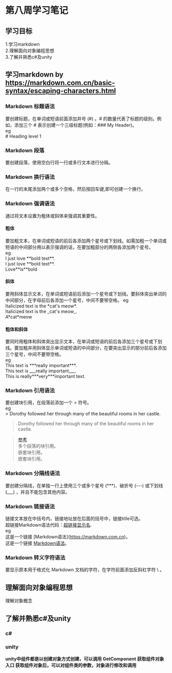 # 第八周学习笔记
## 学习目标
1.学习markdown  
2.理解面向对象编程思想  
3.了解并熟悉c#及unity  

## 学习markdown   by https://markdown.com.cn/basic-syntax/escaping-characters.html

### Markdown 标题语法  
    
要创建标题，在单词或短语前面添加井号 (#) 。# 的数量代表了标题的级别。例如，添加三个 # 表示创建一个三级标题(例如：### My Header)。   
eg   
\# Heading level 1     

### Markdown 段落

要创建段落，使用空白行将一行或多行文本进行分隔。

### Markdown 换行语法

在一行的末尾添加两个或多个空格，然后按回车键,即可创建一个换行。

### Markdown 强调语法

通过将文本设置为粗体或斜体来强调其重要性。

#### 粗体

要加粗文本，在单词或短语的前后各添加两个星号或下划线。如需加粗一个单词或短语的中间部分用以表示强调的话，在要加粗部分的两侧各添加两个星号。  
eg    
I just love \*\*bold text\*\*.    
I just love \*\*bold text\*\*.   
Love\*\*is\*\*bold     

#### 斜体  

要用斜体显示文本，在单词或短语前后添加一个星号或下划线。要斜体突出单词的中间部分，在字母前后各添加一个星号，中间不要带空格。
eg    
Italicized text is the \*cat's meow\*.       
Italicized text is the \_cat's meow\_.   
A\*cat\*meow   

#### 粗体和斜体

要同时用粗体和斜体突出显示文本，在单词或短语的前后各添加三个星号或下划线。要加粗并用斜体显示单词或短语的中间部分，在要突出显示的部分前后各添加三个星号，中间不要带空格。  
eg  
This text is \*\*\*really important\*\*\*.    
This text is \_\_\_really important\_\_\_.   
This is really\*\*\*very\*\*\*important text.  

### Markdown 引用语法

要创建块引用，在段落前添加一个 \> 符号。   
eg   
\> Dorothy followed her through many of the beautiful rooms in her castle.  
> Dorothy followed her through many of the beautiful rooms in her castle.      
 
> [参考](https://markdown.com.cn/basic-syntax/blockquotes.html)    
多个段落的块引用。   
嵌套块引用。   
嵌套块引用。
> 
### Markdown 分隔线语法

要创建分隔线，在单独一行上使用三个或多个星号 (***)、破折号 (---) 或下划线 (___) ，并且不能包含其他内容。  

### Markdown 链接语法

链接文本放在中括号内，链接地址放在后面的括号中，链接title可选。    
超链接Markdown语法代码：[超链接显示名](超链接地址 "超链接title").     
eg    
这是一个链接 \[Markdown语法\]\(https://markdown.com.cn)。  
这是一个链接 [Markdown语法](https://markdown.com.cn)。  

### Markdown 转义字符语法

要显示原本用于格式化 Markdown 文档的字符，在字符前面添加反斜杠字符 \ 。  

## 理解面向对象编程思想    

理解对象概念

## 了解并熟悉c#及unity  

### c#

### unity

**unity中组件都是以创建对象方式创建，可以调用 GetComponent 获取组件对象入口
获取组件对象后，可以对组件类的参数，对象进行修改和调用**




